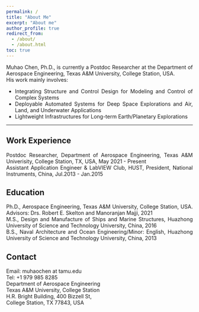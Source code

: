 ```yaml
---
permalink: /
title: "About Me"
excerpt: "About me"
author_profile: true
redirect_from:
  - /about/
  - /about.html
toc: true
---
```


<div style="text-align: justify"> Muhao Chen, Ph.D., is currently a Postdoc Researcher at the Department of Aerospace Engineering, Texas A&M University, College Station, USA.  </div>
<div style="text-align: justify"> His work mainly involves:

* Integrating Structure and Control Design for Modeling and Control of Complex Systems
* Deployable Automated Systems for Deep Space Explorations and Air, Land, and Underwater Applications
* Lightweight Infrastructures for Long-term Earth/Planetary Explorations 


<!--
 Integrating Structure & Control Design, Robotics, Tensegrity, System Design, Space Habitat Design, Moon & Mar Mining, Dynamical Systems Theory, Model-Based and Data-based Control, Signal Processing, Fluid-based Structures. </div>
 
-->



---


## Work Experience

<div style="text-align: justify"> Postdoc Researcher, Department of Aerospace Engineering, Texas A&M Univerisity, College Station, TX, USA, May 2021 - Present </div>
<div style="text-align: justify"> Assistant Application Engineer & LabVIEW Club, HUST, President, National Instruments, China, Jul.2013 - Jan.2015 </div>

<!--Research Assistant, Department of Aerospace Engineering, Texas A&M Univerisity, College Station, TX, Sept.2016 - May 2021-->
<!--Research Assistant, Department of Naval Architecture and Ocean Engineering, Huazhong University of Sci. & Tech. (HUST), China, Sept.2012 - Jul.2016-->


## Education 

<div style="text-align: justify"> Ph.D., Aerospace Engineering, Texas A&M University, College Station, USA. Advisors: Drs. Robert E. Skelton and Manoranjan Majji, 2021  </div>
<div style="text-align: justify"> M.S., Design and Manufacture of Ships and Marine Structures, Huazhong University of Science and Technology University, China, 2016 </div>
<div style="text-align: justify"> B.S., Naval Architecture and Ocean Engineering/Minor: English, Huazhong University of Science and Technology University, China, 2013 </div>

<!--
## Research Interest
* Integrating Structure & Control Design    
* Robotics & Lightweight automated system
* Tensegrity and Origami Systems
* Dynamics and Control Theory    
* Space Systems and Infrastructures
-->

## Contact
Email: muhaochen at tamu.edu  
Tel: +1 979 985 8285  
Department of Aerospace Engineering  
Texas A&M University, College Station  
H.R. Bright Building, 400 Bizzell St,   
College Station, TX 77843, USA
